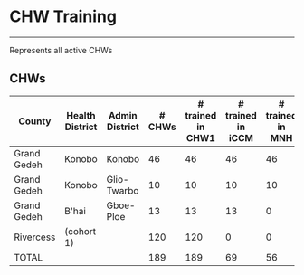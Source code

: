 CHW Training
============
************

Represents all active CHWs

CHWs
----

| County        | Health District | Admin District | # CHWs | # trained in CHW1 | # trained in iCCM | # trained in MNH | # trained in FP | # trained in Well Adult |
|---------------|-----------------|----------------|--------|-------------------|-------------------|------------------|-----------------|-------------------------|
| Grand Gedeh   | Konobo          | Konobo         |  46    |  46               | 46                | 46               |  5              |  5                      |
| Grand Gedeh   | Konobo          | Glio-Twarbo    |  10    |  10               | 10                | 10               |  5              |  5                      |
| Grand Gedeh   | B'hai           | Gboe-Ploe      |  13    |  13               | 13                |  0               |  0              |  0                      |
| Rivercess     | (cohort 1)      | &nbsp;         | 120    | 120               |  0                |  0               |  0              |  0                      |
| TOTAL         | &nbsp;          | &nbsp;         | 189    | 189               | 69                | 56               | 10              | 10                      |
